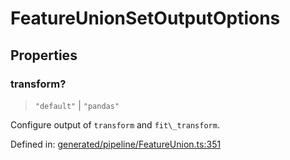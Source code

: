 # FeatureUnionSetOutputOptions

## Properties

### transform?

> `"default"` \| `"pandas"`

Configure output of `transform` and `fit\_transform`.

Defined in:  [generated/pipeline/FeatureUnion.ts:351](https://github.com/transitive-bullshit/scikit-learn-ts/blob/b59c1ff/packages/sklearn/src/generated/pipeline/FeatureUnion.ts#L351)
